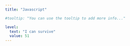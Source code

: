 ```yaml
---
title: "Javascript"

#tooltip: "You can use the tooltip to add more info..."

level:
  text: "I can survive"
  value: 51
---
```


